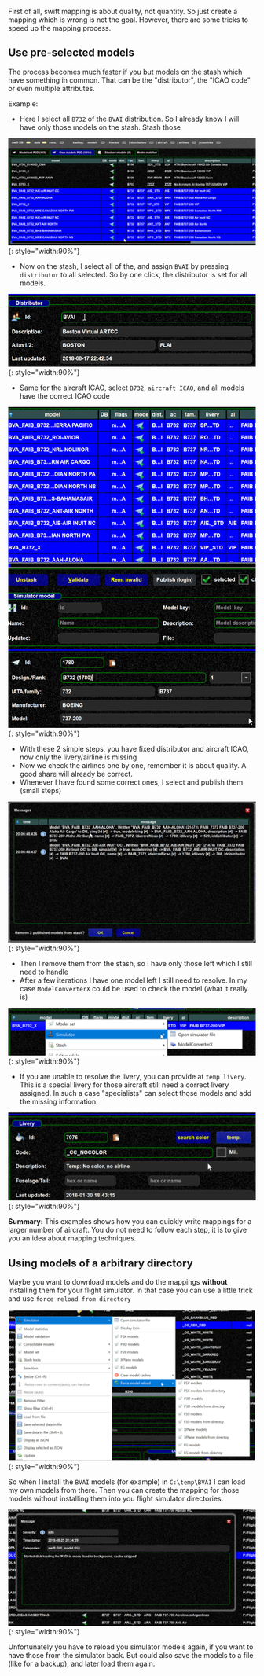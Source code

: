 <!--
    SPDX-FileCopyrightText: Copyright (C) swift Project Community / Contributors
    SPDX-License-Identifier: GFDL-1.3-only
-->

First of all, swift mapping is about quality, not quantity.
So just create a mapping which is wrong is not the goal.
However, there are some tricks to speed up the mapping process.

## Use pre-selected models

The process becomes much faster if you but models on the stash which have something in common.
That can be the "distributor", the "ICAO code" or even multiple attributes.

Example:

-   Here I select all ``B732`` of the ``BVAI`` distribution.
    So I already know I will have only those models on the stash.
    Stash those

![](./../../img/All_B732_BVAI.jpg){: style="width:90%"}

-   Now on the stash, I select all of the, and assign ``BVAI``
    by pressing ``distributor`` to all selected. So by one
    click, the distributor is set for all models.

![](./../../img/BVAI_distributor.jpg){: style="width:90%"}

-   Same for the aircraft ICAO, select ``B732``, ``aircraft ICAO``, and all models have the correct ICAO code

![](./../../img/B732_ICAO.jpg){: style="width:90%"}

-   With these 2 simple steps, you have fixed distributor and aircraft ICAO, now only the livery/airline is missing
-   Now we check the airlines one by one, remember it is about quality.
    A good share will already be correct.
-   Whenever I have found some correct ones, I select and publish them (small steps)

![](./../../img/Published_models.jpg){: style="width:90%"}

-   Then I remove them from the stash, so I have only those left which I still need to handle
-   After a few iterations I have one model left I still need to resolve.
    In my case ``ModelConverterX`` could be used to check the model (what it really is)

![](./../../img/Model_ConverterX.jpg){: style="width:90%"}

-   If you are unable to resolve the livery, you can provide at ``temp livery``.
    This is a special livery for those aircraft still need a correct livery assigned.
    In such a case "specialists" can select those models and add the missing information.

![](./../../img/Temp_livery.jpg){: style="width:90%"}

**Summary:** This examples shows how you can quickly write mappings for a larger number of aircraft.
You do not need to follow each step, it is to give you an idea about mapping techniques.

## Using models of a arbitrary directory

Maybe you want to download models and do the mappings **without** installing them for your flight simulator.
In that case you can use a little trick and use `force reload from directory`

![](./../../img/forcereload.jpg){: style="width:90%"}

So when I install the ``BVAI`` models (for example) in `C:\temp\BVAI` I can load my own models from there.
Then you can create the mapping for those models without installing them into you flight simulator directories.

![](./../../img/Loading_from_directory.jpg){: style="width:90%"}

Unfortunately you have to reload you simulator models again, if you want to have those from the simulator back.
But could also save the models to a file (like for a backup), and later load them again.
